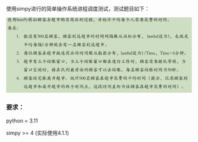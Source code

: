 使用simpy进行的简单操作系统进程调度测试，测试题目如下：

![image-20250819143642502](.\readme.assets\image-20250819143642502.png)

### 要求：

python = 3.11

simpy >= 4 (实际使用4.1.1)
